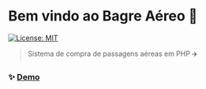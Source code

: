 # Bem vindo ao Bagre Aéreo 👋
[![License: MIT](https://img.shields.io/badge/License-MIT-yellow.svg)](#)

> Sistema de compra de passagens aéreas em PHP ✈️


### ✨ [Demo](http://bagreaereo.ml)



